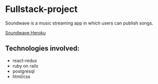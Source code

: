 # Fullstack-project

Soundwave is a music streaming app in which users can publish songs.

[Soundwave Heroku](https://soundwave-app.herokuapp.com/?#/)

Technologies involved:
---
* react-redux
* ruby on rails
* postgresql
* html/css
